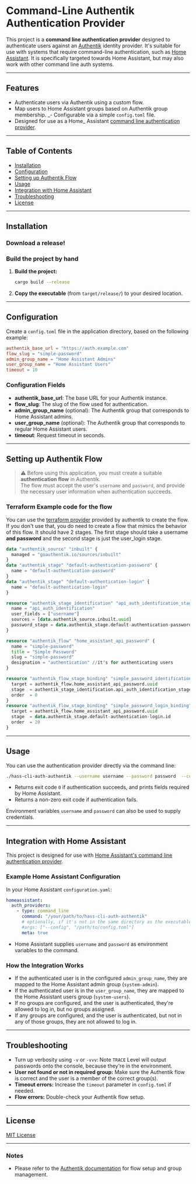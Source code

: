 # Command-Line Authentik Authentication Provider

This project is a **command line authentication provider** designed to authenticate users against
an [Authentik](https://goauthentik.io/) identity provider. It's suitable for use with systems that require command-line
authentication, such as [Home Assistant](https://www.home-assistant.io/). It is specifically targeted towards Home
Assistant, but may also work with other command line auth systems.

---

## Features

- Authenticate users via Authentik using a custom flow.
- Map users to Home Assistant groups based on Authentik group membership.
_- Configurable via a simple `config.toml` file.
- Designed for use as a Home_
  Assistant [command line authentication provider](https://www.home-assistant.io/docs/authentication/providers/#command-line).

---

## Table of Contents

- [Installation](#installation)
- [Configuration](#configuration)
- [Setting up Authentik Flow](#setting-up-authentik-flow)
- [Usage](#usage)
- [Integration with Home Assistant](#integration-with-home-assistant)
- [Troubleshooting](#troubleshooting)
- [License](#license)

---

## Installation
### Download a release!

### Build the project by hand
1. **Build the project:**

   ```bash
   cargo build --release
   ```

2. **Copy the executable** (from `target/release/`) to your desired location.

---

## Configuration

Create a `config.toml` file in the application directory, based on the following example:
```toml
authentik_base_url = "https://auth.example.com" 
flow_slug = "simple-password" 
admin_group_name = "Home Assistant Admins" 
user_group_name = "Home Assistant Users" 
timeout = 10
``` 

### Configuration Fields

- **authentik_base_url**: The base URL for your Authentik instance.
- **flow_slug**: The slug of the flow used for authentication.
- **admin_group_name** (optional): The Authentik group that corresponds to Home Assistant admins.
- **user_group_name** (optional): The Authentik group that corresponds to regular Home Assistant users.
- **timeout**: Request timeout in seconds.

---

## Setting up Authentik Flow

> ⚠️ Before using this application, you must create a suitable **authentication flow** in Authentik.  
> The flow must accept the user's `username` and `password`, and provide the necessary user information when authentication succeeds.

### Terraform Example code for the flow

You can use the [terraform provider](https://registry.terraform.io/providers/goauthentik/authentik/latest) provided by authentik to create the flow.
If you don't use that, you do need to create a flow that mimics the behavior of this flow.
It should have 2 stages. The first stage should take a username **and password** and the second stage is just the user_login
stage.

```terraform
data "authentik_source" "inbuilt" {
  managed = "goauthentik.io/sources/inbuilt"
}
data "authentik_stage" "default-authentication-password" {
  name = "default-authentication-password"
}
data "authentik_stage" "default-authentication-login" {
  name = "default-authentication-login"
}

resource "authentik_stage_identification" "api_auth_identification_stage" {
  name = "api_auth_identification"
  user_fields = ["username"]
  sources = [data.authentik_source.inbuilt.uuid]
  password_stage = data.authentik_stage.default-authentication-password.id
}

resource "authentik_flow" "home_assistant_api_password" {
  name = "simple-password"
  title = "Simple Password"
  slug = "simple-password"
  designation = "authentication" //it's for authenticating users
}

resource "authentik_flow_stage_binding" "simple_password_identification_binding" {
  target = authentik_flow.home_assistant_api_password.uuid
  stage  = authentik_stage_identification.api_auth_identification_stage.id
  order  = 0
}
resource "authentik_flow_stage_binding" "simple_password_login_binding" {
  target = authentik_flow.home_assistant_api_password.uuid
  stage  = data.authentik_stage.default-authentication-login.id
  order  = 20
}
```

---

## Usage

You can use the authentication provider directly via the command line:
```bash
./hass-cli-auth-authentik --username username --password password  --config_path config. toml
``` 

- Returns exit code `0` if authentication succeeds, and prints fields required by Home Assistant.
- Returns a non-zero exit code if authentication fails.

Environment variables `username` and `password` can also be used to supply credentials.

---

## Integration with Home Assistant

This project is designed for use with [Home Assistant's command line authentication provider](https://www.home-assistant.io/docs/authentication/providers/#command-line).

### Example Home Assistant Configuration

In your Home Assistant `configuration.yaml`:
```yaml 
homeassistant: 
  auth_providers: 
    - type: command_line
      command: "/your/path/to/hass-cli-auth-authentik"
      # optionally, if it's not in the same directory as the executable:
      #args: ["--config", "/path/to/config.toml"]
      meta: true
``` 

- Home Assistant supplies `username` and `password` as environment variables to the command.

### How the Integration Works

- If the authenticated user is in the configured `admin_group_name`, they are mapped to the Home Assistant admin group (`system-admin`).
- If the authenticated user is in the `user_group_name`, they are mapped to the Home Assistant users group (`system-users`).
- If no groups are configured, and the user is authenticated, they're allowed to log in, but no groups assigned.
- If any groups are configured, and the user is authenticated, but not in any of those groups, they are not allowed to log in.

---

## Troubleshooting

- Turn up verbosity using `-v` or `-vvv`: Note `TRACE` Level will output passwords onto the console, because they're in the environment.
- **User not found or not in required group:** Make sure the Authentik flow is correct and the user is a member of the correct group(s).
- **Timeout errors:** Increase the `timeout` parameter in `config.toml` if needed.
- **Flow errors:** Double-check your Authentik flow setup.

---

## License

[MIT License](./LICENSE)

---

### Notes
- Please refer to the [Authentik documentation](https://docs.goauthentik.io/docs/developer-docs/api/flow-executor)
  for flow setup and group management.
